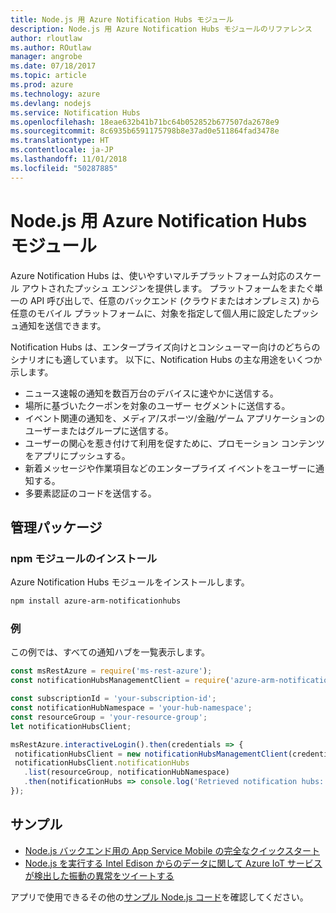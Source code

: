```yaml
---
title: Node.js 用 Azure Notification Hubs モジュール
description: Node.js 用 Azure Notification Hubs モジュールのリファレンス
author: rloutlaw
ms.author: ROutlaw
manager: angrobe
ms.date: 07/18/2017
ms.topic: article
ms.prod: azure
ms.technology: azure
ms.devlang: nodejs
ms.service: Notification Hubs
ms.openlocfilehash: 18eae632b41b71bc64b052852b677507da2678e9
ms.sourcegitcommit: 8c6935b6591175798b8e37ad0e511864fad3478e
ms.translationtype: HT
ms.contentlocale: ja-JP
ms.lasthandoff: 11/01/2018
ms.locfileid: "50287885"
---
```

# <a name="azure-notification-hubs-modules-for-nodejs"></a>Node.js 用 Azure Notification Hubs モジュール

Azure Notification Hubs は、使いやすいマルチプラットフォーム対応のスケール アウトされたプッシュ エンジンを提供します。 プラットフォームをまたぐ単一の API 呼び出しで、任意のバックエンド (クラウドまたはオンプレミス) から任意のモバイル プラットフォームに、対象を指定して個人用に設定したプッシュ通知を送信できます。

Notification Hubs は、エンタープライズ向けとコンシューマー向けのどちらのシナリオにも適しています。 以下に、Notification Hubs の主な用途をいくつか示します。
- ニュース速報の通知を数百万台のデバイスに速やかに送信する。
- 場所に基づいたクーポンを対象のユーザー セグメントに送信する。
- イベント関連の通知を、メディア/スポーツ/金融/ゲーム アプリケーションのユーザーまたはグループに送信する。
- ユーザーの関心を惹き付けて利用を促すために、プロモーション コンテンツをアプリにプッシュする。
- 新着メッセージや作業項目などのエンタープライズ イベントをユーザーに通知する。
- 多要素認証のコードを送信する。

## <a name="management-package"></a>管理パッケージ

### <a name="install-the-npm-module"></a>npm モジュールのインストール

Azure Notification Hubs モジュールをインストールします。 

```bash
npm install azure-arm-notificationhubs
```

### <a name="example"></a>例

この例では、すべての通知ハブを一覧表示します。

 ```javascript
const msRestAzure = require('ms-rest-azure');
const notificationHubsManagementClient = require('azure-arm-notificationhubs');

const subscriptionId = 'your-subscription-id';
const notificationHubNamespace = 'your-hub-namespace';
const resourceGroup = 'your-resource-group';
let notificationHubsClient;

msRestAzure.interactiveLogin().then(credentials => {
  notificationHubsClient = new notificationHubsManagementClient(credentials, subscriptionId);
  notificationHubsClient.notificationHubs
    .list(resourceGroup, notificationHubNamespace)
    .then(notificationHubs => console.log('Retrieved notification hubs: ', notificationHubs));
});
```

## <a name="samples"></a>サンプル

* [Node.js バックエンド用の App Service Mobile の完全なクイックスタート](https://azure.microsoft.com/resources/samples/app-service-mobile-nodejs-backend-quickstart/)
* [Node.js を実行する Intel Edison からのデータに関して Azure IoT サービスが検出した振動の異常をツイートする](https://azure.microsoft.com/resources/samples/iot-hub-nodejs-intel-edison-vibration-anomaly-detection/)

アプリで使用できるその他の[サンプル Node.js コード](https://azure.microsoft.com/resources/samples/?platform=nodejs)を確認してください。
